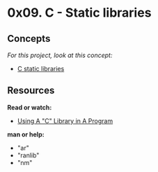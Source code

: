 # 0x09. C - Static libraries

## Concepts

_For this project, look at this concept:_

* [C static libraries](https://www.alx-intranet.hbtn.io/concepts/61)

## Resources

**Read or watch:**

* [Using A "C" Library in A Program](https://www.docencia.ac.upc.edu/FIB/USO/Bibliografia/unix-c-libraries.html)

**man or help:**

* "ar"
* "ranlib"
* "nm"

